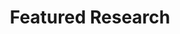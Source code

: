 ---
# An instance of the Featured widget.
# Documentation: https://wowchemy.com/docs/page-builder/
widget: featured
active: true

# This file represents a page section.
headless: true

# Order that this section appears on the page.
weight: 3

title: Featured Research
subtitle: ""

content:
  # Page type to display. E.g. post, talk, publication...
  page_type: publication

  # Choose how many pages you would like to display (0 = all pages)
  count: 0
  # Filter on criteria
  filters:
    publication_type: "2"
    author: ""
    category: ""
    tag: ""

  # Page order: descending (desc) or ascending (asc) date.
  order: desc

design:
  columns: '1'
  # Choose a view for the listings:
  #   1 = List
  #   2 = Compact
  #   3 = Card
  #   4 = Citation (publication only)
  view: 2
---